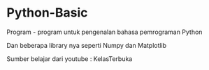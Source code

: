 # Python-Basic
Program - program untuk pengenalan bahasa pemrograman Python

Dan beberapa library nya seperti Numpy dan Matplotlib

Sumber belajar dari youtube : KelasTerbuka
